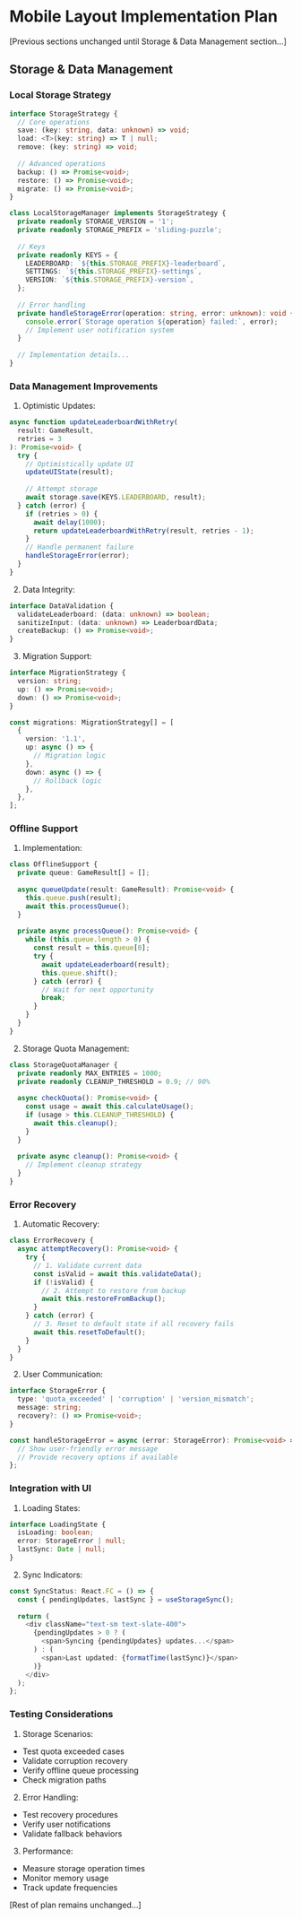 # Mobile Layout Implementation Plan

[Previous sections unchanged until Storage & Data Management section...]

## Storage & Data Management

### Local Storage Strategy
```typescript
interface StorageStrategy {
  // Core operations
  save: (key: string, data: unknown) => void;
  load: <T>(key: string) => T | null;
  remove: (key: string) => void;
  
  // Advanced operations
  backup: () => Promise<void>;
  restore: () => Promise<void>;
  migrate: () => Promise<void>;
}

class LocalStorageManager implements StorageStrategy {
  private readonly STORAGE_VERSION = '1';
  private readonly STORAGE_PREFIX = 'sliding-puzzle';
  
  // Keys
  private readonly KEYS = {
    LEADERBOARD: `${this.STORAGE_PREFIX}-leaderboard`,
    SETTINGS: `${this.STORAGE_PREFIX}-settings`,
    VERSION: `${this.STORAGE_PREFIX}-version`,
  };
  
  // Error handling
  private handleStorageError(operation: string, error: unknown): void {
    console.error(`Storage operation ${operation} failed:`, error);
    // Implement user notification system
  }
  
  // Implementation details...
}
```

### Data Management Improvements

1. Optimistic Updates:
```typescript
async function updateLeaderboardWithRetry(
  result: GameResult,
  retries = 3
): Promise<void> {
  try {
    // Optimistically update UI
    updateUIState(result);
    
    // Attempt storage
    await storage.save(KEYS.LEADERBOARD, result);
  } catch (error) {
    if (retries > 0) {
      await delay(1000);
      return updateLeaderboardWithRetry(result, retries - 1);
    }
    // Handle permanent failure
    handleStorageError(error);
  }
}
```

2. Data Integrity:
```typescript
interface DataValidation {
  validateLeaderboard: (data: unknown) => boolean;
  sanitizeInput: (data: unknown) => LeaderboardData;
  createBackup: () => Promise<void>;
}
```

3. Migration Support:
```typescript
interface MigrationStrategy {
  version: string;
  up: () => Promise<void>;
  down: () => Promise<void>;
}

const migrations: MigrationStrategy[] = [
  {
    version: '1.1',
    up: async () => {
      // Migration logic
    },
    down: async () => {
      // Rollback logic
    },
  },
];
```

### Offline Support

1. Implementation:
```typescript
class OfflineSupport {
  private queue: GameResult[] = [];
  
  async queueUpdate(result: GameResult): Promise<void> {
    this.queue.push(result);
    await this.processQueue();
  }
  
  private async processQueue(): Promise<void> {
    while (this.queue.length > 0) {
      const result = this.queue[0];
      try {
        await updateLeaderboard(result);
        this.queue.shift();
      } catch (error) {
        // Wait for next opportunity
        break;
      }
    }
  }
}
```

2. Storage Quota Management:
```typescript
class StorageQuotaManager {
  private readonly MAX_ENTRIES = 1000;
  private readonly CLEANUP_THRESHOLD = 0.9; // 90%
  
  async checkQuota(): Promise<void> {
    const usage = await this.calculateUsage();
    if (usage > this.CLEANUP_THRESHOLD) {
      await this.cleanup();
    }
  }
  
  private async cleanup(): Promise<void> {
    // Implement cleanup strategy
  }
}
```

### Error Recovery

1. Automatic Recovery:
```typescript
class ErrorRecovery {
  async attemptRecovery(): Promise<void> {
    try {
      // 1. Validate current data
      const isValid = await this.validateData();
      if (!isValid) {
        // 2. Attempt to restore from backup
        await this.restoreFromBackup();
      }
    } catch (error) {
      // 3. Reset to default state if all recovery fails
      await this.resetToDefault();
    }
  }
}
```

2. User Communication:
```typescript
interface StorageError {
  type: 'quota_exceeded' | 'corruption' | 'version_mismatch';
  message: string;
  recovery?: () => Promise<void>;
}

const handleStorageError = async (error: StorageError): Promise<void> => {
  // Show user-friendly error message
  // Provide recovery options if available
};
```

### Integration with UI

1. Loading States:
```typescript
interface LoadingState {
  isLoading: boolean;
  error: StorageError | null;
  lastSync: Date | null;
}
```

2. Sync Indicators:
```typescript
const SyncStatus: React.FC = () => {
  const { pendingUpdates, lastSync } = useStorageSync();
  
  return (
    <div className="text-sm text-slate-400">
      {pendingUpdates > 0 ? (
        <span>Syncing {pendingUpdates} updates...</span>
      ) : (
        <span>Last updated: {formatTime(lastSync)}</span>
      )}
    </div>
  );
};
```

### Testing Considerations

1. Storage Scenarios:
- Test quota exceeded cases
- Validate corruption recovery
- Verify offline queue processing
- Check migration paths

2. Error Handling:
- Test recovery procedures
- Verify user notifications
- Validate fallback behaviors

3. Performance:
- Measure storage operation times
- Monitor memory usage
- Track update frequencies

[Rest of plan remains unchanged...]